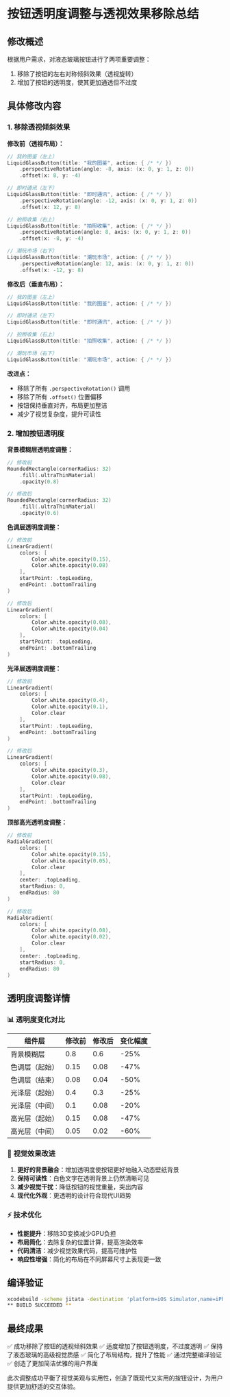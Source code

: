 # 按钮透明度调整与透视效果移除总结

## 修改概述
根据用户需求，对液态玻璃按钮进行了两项重要调整：
1. 移除了按钮的左右对称倾斜效果（透视旋转）
2. 增加了按钮的透明度，使其更加通透但不过度

## 具体修改内容

### 1. 移除透视倾斜效果
**修改前（透视布局）：**
```swift
// 我的图鉴（左上）
LiquidGlassButton(title: "我的图鉴", action: { /* */ })
    .perspectiveRotation(angle: -8, axis: (x: 0, y: 1, z: 0))
    .offset(x: 8, y: -4)

// 即时通讯（左下）
LiquidGlassButton(title: "即时通讯", action: { /* */ })
    .perspectiveRotation(angle: -12, axis: (x: 0, y: 1, z: 0))
    .offset(x: 12, y: 8)

// 拍照收集（右上）
LiquidGlassButton(title: "拍照收集", action: { /* */ })
    .perspectiveRotation(angle: 8, axis: (x: 0, y: 1, z: 0))
    .offset(x: -8, y: -4)

// 潮玩市场（右下）
LiquidGlassButton(title: "潮玩市场", action: { /* */ })
    .perspectiveRotation(angle: 12, axis: (x: 0, y: 1, z: 0))
    .offset(x: -12, y: 8)
```

**修改后（垂直布局）：**
```swift
// 我的图鉴（左上）
LiquidGlassButton(title: "我的图鉴", action: { /* */ })

// 即时通讯（左下）
LiquidGlassButton(title: "即时通讯", action: { /* */ })

// 拍照收集（右上）
LiquidGlassButton(title: "拍照收集", action: { /* */ })

// 潮玩市场（右下）
LiquidGlassButton(title: "潮玩市场", action: { /* */ })
```

**改进点：**
- 移除了所有 `.perspectiveRotation()` 调用
- 移除了所有 `.offset()` 位置偏移
- 按钮保持垂直对齐，布局更加整洁
- 减少了视觉复杂度，提升可读性

### 2. 增加按钮透明度
**背景模糊层透明度调整：**
```swift
// 修改前
RoundedRectangle(cornerRadius: 32)
    .fill(.ultraThinMaterial)
    .opacity(0.8)

// 修改后
RoundedRectangle(cornerRadius: 32)
    .fill(.ultraThinMaterial)
    .opacity(0.6)
```

**色调层透明度调整：**
```swift
// 修改前
LinearGradient(
    colors: [
        Color.white.opacity(0.15),
        Color.white.opacity(0.08)
    ],
    startPoint: .topLeading,
    endPoint: .bottomTrailing
)

// 修改后
LinearGradient(
    colors: [
        Color.white.opacity(0.08),
        Color.white.opacity(0.04)
    ],
    startPoint: .topLeading,
    endPoint: .bottomTrailing
)
```

**光泽层透明度调整：**
```swift
// 修改前
LinearGradient(
    colors: [
        Color.white.opacity(0.4),
        Color.white.opacity(0.1),
        Color.clear
    ],
    startPoint: .topLeading,
    endPoint: .bottomTrailing
)

// 修改后
LinearGradient(
    colors: [
        Color.white.opacity(0.3),
        Color.white.opacity(0.08),
        Color.clear
    ],
    startPoint: .topLeading,
    endPoint: .bottomTrailing
)
```

**顶部高光透明度调整：**
```swift
// 修改前
RadialGradient(
    colors: [
        Color.white.opacity(0.15),
        Color.white.opacity(0.05),
        Color.clear
    ],
    center: .topLeading,
    startRadius: 0,
    endRadius: 80
)

// 修改后
RadialGradient(
    colors: [
        Color.white.opacity(0.08),
        Color.white.opacity(0.02),
        Color.clear
    ],
    center: .topLeading,
    startRadius: 0,
    endRadius: 80
)
```

## 透明度调整详情

### 📊 **透明度变化对比**
| 组件层 | 修改前 | 修改后 | 变化幅度 |
|--------|--------|--------|----------|
| 背景模糊层 | 0.8 | 0.6 | -25% |
| 色调层（起始） | 0.15 | 0.08 | -47% |
| 色调层（结束） | 0.08 | 0.04 | -50% |
| 光泽层（起始） | 0.4 | 0.3 | -25% |
| 光泽层（中间） | 0.1 | 0.08 | -20% |
| 高光层（起始） | 0.15 | 0.08 | -47% |
| 高光层（中间） | 0.05 | 0.02 | -60% |

### 🎨 **视觉效果改进**
1. **更好的背景融合**：增加透明度使按钮更好地融入动态壁纸背景
2. **保持可读性**：白色文字在透明背景上仍然清晰可见
3. **减少视觉干扰**：降低按钮的视觉重量，突出内容
4. **现代化外观**：更透明的设计符合现代UI趋势

### ⚡ **技术优化**
- **性能提升**：移除3D变换减少GPU负担
- **布局简化**：去除复杂的位置计算，提高渲染效率
- **代码清洁**：减少视觉效果代码，提高可维护性
- **响应性增强**：简化的布局在不同屏幕尺寸上表现更一致

## 编译验证
```bash
xcodebuild -scheme jitata -destination 'platform=iOS Simulator,name=iPhone 16' build
** BUILD SUCCEEDED **
```

## 最终成果
✅ 成功移除了按钮的透视倾斜效果
✅ 适度增加了按钮透明度，不过度透明
✅ 保持了液态玻璃的高级视觉质感
✅ 简化了布局结构，提升了性能
✅ 通过完整编译验证
✅ 创造了更加简洁优雅的用户界面

此次调整成功平衡了视觉美观与实用性，创造了既现代又实用的按钮设计，为用户提供更加舒适的交互体验。 